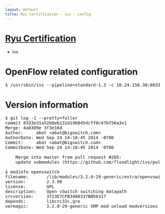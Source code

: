 ```yaml
---
layout: default
title: Ryu Certification - ivs - config
---
```

# [Ryu Certification](http://osrg.github.io/ryu/certification.html)
* ivs

# OpenFlow related configuration
<pre>
$ /usr/sbin/ivs --pipeline=standard-1.3 -c 10.24.150.30:6633 --dpid 0000000000000001 -i eth21 -i eth22 -i eth23
</pre>

# Version information
<pre>
$ git log -1 --pretty=fuller
commit 8333e31a52b0eb131d19b845dcff0c47bf56a3e1
Merge: 4a0309e 3f3e16d
Author:     abat &lt;abat@bigswitch.com&gt;
AuthorDate: Wed Sep 24 14:18:45 2014 -0700
Commit:     abat &lt;abat@bigswitch.com&gt;
CommitDate: Wed Sep 24 14:18:45 2014 -0700

    Merge into master from pull request #205:
    update submodules (https://github.com/floodlight/ivs/pull/205)

$ modinfo openvswitch
filename:       /lib/modules/3.2.0-29-generic/extra/openvswitch.ko
version:        2.3.90
license:        GPL
description:    Open vSwitch switching datapath
srcversion:     3723E7CFB3400337BB56317
depends:        libcrc32c,gre
vermagic:       3.2.0-29-generic SMP mod_unload modversions 
</pre>
